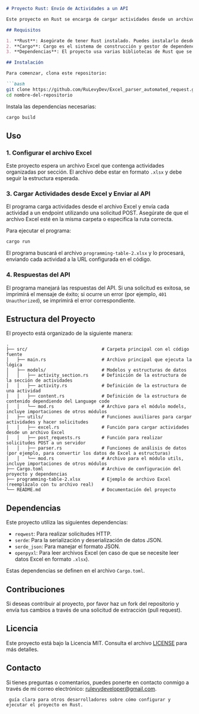 

```markdown
# Proyecto Rust: Envío de Actividades a un API

Este proyecto en Rust se encarga de cargar actividades desde un archivo Excel, convertirlas a formato JSON y enviarlas a un endpoint API utilizando solicitudes POST. Además, maneja la autenticación mediante un token de autorización (Bearer Token).

## Requisitos

1. **Rust**: Asegúrate de tener Rust instalado. Puedes instalarlo desde [https://www.rust-lang.org](https://www.rust-lang.org).
2. **Cargo**: Cargo es el sistema de construcción y gestor de dependencias de Rust, y debe instalarse automáticamente con Rust.
3. **Dependencias**: El proyecto usa varias bibliotecas de Rust que se gestionan a través de `Cargo.toml`.

## Instalación

Para comenzar, clona este repositorio:

```bash
git clone https://github.com/RuLevyDev/Excel_parser_automated_request.git
cd nombre-del-repositorio
```

Instala las dependencias necesarias:

```bash
cargo build
```

## Uso

### 1. **Configurar el archivo Excel**

Este proyecto espera un archivo Excel que contenga actividades organizadas por sección. El archivo debe estar en formato `.xlsx` y debe seguir la estructura esperada.


### 3. **Cargar Actividades desde Excel y Enviar al API**

El programa carga actividades desde el archivo Excel y envía cada actividad a un endpoint utilizando una solicitud POST. Asegúrate de que el archivo Excel esté en la misma carpeta o especifica la ruta correcta.

Para ejecutar el programa:

```bash
cargo run
```

El programa buscará el archivo `programming-table-2.xlsx` y lo procesará, enviando cada actividad a la URL configurada en el código.

### 4. **Respuestas del API**

El programa manejará las respuestas del API. Si una solicitud es exitosa, se imprimirá el mensaje de éxito; si ocurre un error (por ejemplo, `401 Unauthorized`), se imprimirá el error correspondiente.

## Estructura del Proyecto

El proyecto está organizado de la siguiente manera:

```
.
├── src/                            # Carpeta principal con el código fuente
│   ├── main.rs                     # Archivo principal que ejecuta la lógica
│   ├── models/                     # Modelos y estructuras de datos
│   │   ├── activity_section.rs     # Definición de la estructura de la sección de actividades
│   │   ├── activity.rs             # Definición de la estructura de una actividad
│   │   ├── content.rs              # Definición de la estructura de contenido dependiendo del Language code
│   │   └── mod.rs                  # Archivo para el módulo models, incluye importaciones de otros módulos
│   ├── utils/                      # Funciones auxiliares para cargar actividades y hacer solicitudes
│   │   ├── excel.rs                # Función para cargar actividades desde un archivo Excel
│   │   ├── post_requests.rs        # Función para realizar solicitudes POST a un servidor
│   │   ├── parser.rs               # Funciones de análisis de datos (por ejemplo, para convertir los datos de Excel a estructuras)
│   │   └── mod.rs                  # Archivo para el módulo utils, incluye importaciones de otros módulos
├── Cargo.toml                      # Archivo de configuración del proyecto y dependencias
├── programming-table-2.xlsx        # Ejemplo de archivo Excel (reemplázalo con tu archivo real)
└── README.md                       # Documentación del proyecto

```

## Dependencias

Este proyecto utiliza las siguientes dependencias:

- `reqwest`: Para realizar solicitudes HTTP.
- `serde`: Para la serialización y deserialización de datos JSON.
- `serde_json`: Para manejar el formato JSON.
- `openpyxl`: Para leer archivos Excel (en caso de que se necesite leer datos Excel en formato `.xlsx`).

Estas dependencias se definen en el archivo `Cargo.toml`.

## Contribuciones

Si deseas contribuir al proyecto, por favor haz un fork del repositorio y envía tus cambios a través de una solicitud de extracción (pull request).

## Licencia

Este proyecto está bajo la Licencia MIT. Consulta el archivo [LICENSE](LICENSE) para más detalles.

## Contacto

Si tienes preguntas o comentarios, puedes ponerte en contacto conmigo a través de mi correo electrónico: [rulevydeveloper@gmail.com](mailto:rulevydeveloper@gmail.com).

```
 guía clara para otros desarrolladores sobre cómo configurar y ejecutar el proyecto en Rust.

